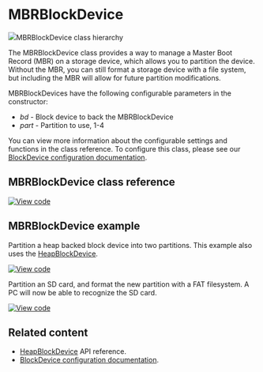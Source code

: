 # MBRBlockDevice

<span class="images">![](https://os.mbed.com/docs/v5.10/mbed-os-api-doxy/class_m_b_r_block_device.png)<span>MBRBlockDevice class hierarchy</span></span>

The MBRBlockDevice class provides a way to manage a Master Boot Record (MBR) on a storage device, which allows you to partition the device. Without the MBR, you can still format a storage device with a file system, but including the MBR will allow for future partition modifications.

MBRBlockDevices have the following configurable parameters in the constructor:

  - _bd_ - Block device to back the MBRBlockDevice
  - _part_ - Partition to use, 1-4

You can view more information about the configurable settings and functions in the class reference. To configure this class, please see our [BlockDevice configuration documentation](/docs/v5.10/reference/configuration-storage.html#blockdevice-default-configuration).

## MBRBlockDevice class reference

[![View code](https://www.mbed.com/embed/?type=library)](https://os.mbed.com/docs/v5.10/mbed-os-api-doxy/class_m_b_r_block_device.html)

## MBRBlockDevice example

Partition a heap backed block device into two partitions. This example also uses the [HeapBlockDevice](heapblockdevice.html).

[![View code](https://www.mbed.com/embed/?url=https://os.mbed.com/teams/mbed_example/code/MBRBlockDevice_ex_1/)](https://os.mbed.com/teams/mbed_example/code/MBRBlockDevice_ex_1/file/daa62d7aa9f9/main.cpp)

Partition an SD card, and format the new partition with a FAT filesystem. A PC will now be able to recognize the SD card.

[![View code](https://www.mbed.com/embed/?url=https://os.mbed.com/teams/mbed_example/code/MBRBlockDevice_ex_2/)](https://os.mbed.com/teams/mbed_example/code/MBRBlockDevice_ex_2/file/a48b7099a59c/main.cpp)

## Related content

- [HeapBlockDevice](heapblockdevice.html) API reference.
- [BlockDevice configuration documentation](/docs/v5.10/reference/configuration-storage.html#blockdevice-default-configuration).
